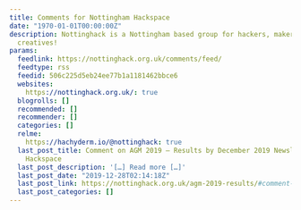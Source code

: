 ```yaml
---
title: Comments for Nottingham Hackspace
date: "1970-01-01T00:00:00Z"
description: Nottinghack is a Nottingham based group for hackers, makers and crafty
  creatives!
params:
  feedlink: https://nottinghack.org.uk/comments/feed/
  feedtype: rss
  feedid: 506c225d5eb24ee77b1a1181462bbce6
  websites:
    https://nottinghack.org.uk/: true
  blogrolls: []
  recommended: []
  recommender: []
  categories: []
  relme:
    https://hachyderm.io/@nottinghack: true
  last_post_title: Comment on AGM 2019 – Results by December 2019 Newsletter – Nottingham
    Hackspace
  last_post_description: '[…] Read more […]'
  last_post_date: "2019-12-28T02:14:18Z"
  last_post_link: https://nottinghack.org.uk/agm-2019-results/#comment-1645
  last_post_categories: []
---
```

